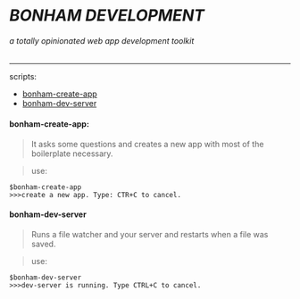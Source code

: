 # ***BONHAM DEVELOPMENT***
###### a totally opinionated web app development toolkit
---

scripts:
* [bonham-create-app](#bonham-create-app)
* [bonham-dev-server](#bonham-dev-server)


#### bonham-create-app:

>It asks some questions and creates a new app
 with most of the boilerplate necessary.

>use:
```
$bonham-create-app
>>>create a new app. Type: CTR+C to cancel.
```


#### bonham-dev-server
>Runs a file watcher and your server and restarts when a file was saved.

>use:
```
$bonham-dev-server
>>>dev-server is running. Type CTRL+C to cancel.
```